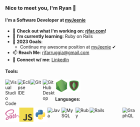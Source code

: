 ### Nice to meet you, I'm Ryan 👋

[1]: http://rjfar.com
[2]: https://www.linkedin.com/in/rjfar99/
[3]: https://myjeenie.com
[4]: https://www.caiso.com/Pages/default.aspx

#### I'm a Software Developer at [myJeenie][3]
- 🎉 **Check out what I'm working on: [rjfar.com][1]!**<br>
- 🌱 **I’m currently learning**: Ruby on Rails<br>
- 🥅 **2023 Goals**:
  - Continue my awesome position at [myJeenie][3] ✔<br>
- 📫 **Reach Me**: rjfarruggia@gmail.com<br>
- 🔗 **Connect w/ me**: [LinkedIn][2]<br>

#### Tools:

<img align="left" alt="Visual Studio Code" width="40px" src="https://upload.wikimedia.org/wikipedia/commons/thumb/9/9a/Visual_Studio_Code_1.35_icon.svg/2048px-Visual_Studio_Code_1.35_icon.svg.png" />
<img align="left" alt="Eclipse IDE" width="40px" src="https://cdn.freebiesupply.com/logos/large/2x/eclipse-11-logo-png-transparent.png" />
<img align="left" alt="Git" width="40px" src="https://git-scm.com/images/logos/downloads/Git-Icon-1788C.png" />
<img align="left" alt="GitHub Desktop" width="40px" src="https://upload.wikimedia.org/wikipedia/commons/thumb/a/ae/Github-desktop-logo-symbol.svg/1024px-Github-desktop-logo-symbol.svg.png" />
<img align="left" alt="Node.js" width="40px" src="https://raw.githubusercontent.com/github/explore/80688e429a7d4ef2fca1e82350fe8e3517d3494d/topics/nodejs/nodejs.png" />
<img align="left" alt="MongoDB" width="40px" src="https://github.com/Aomary81/loud-backspace.github.io/blob/main/readme_assets/icons/mongodbicon.png" />
<br />
<br />

#### Languages:

<img align="left" alt="Sass" width="45px" src="https://raw.githubusercontent.com/github/explore/80688e429a7d4ef2fca1e82350fe8e3517d3494d/topics/sass/sass.png" />
<img align="left" alt="JavaScript" width="45px" src="https://raw.githubusercontent.com/github/explore/80688e429a7d4ef2fca1e82350fe8e3517d3494d/topics/javascript/javascript.png" />
<img align="left" alt="Python" width="45px" src="https://raw.githubusercontent.com/github/explore/80688e429a7d4ef2fca1e82350fe8e3517d3494d/topics/python/python.png" />
<img align="left" alt="Java" width="45px" src="https://plumbr.io/app/uploads/2019/06/java.png" />
<img align="left" alt="MySQL" width="45px" src="https://www.freepnglogos.com/uploads/logo-mysql-png/logo-mysql-mysql-logo-png-images-are-download-crazypng-21.png" />
<img align="left" alt="Ruby" width="45px" src="https://www.logolynx.com/images/logolynx/85/85e74fd4ec731ee889a1812c10a196fa.png" />
<img align="left" alt="Rails" width="105px" src="https://upload.wikimedia.org/wikipedia/commons/thumb/6/62/Ruby_On_Rails_Logo.svg/2560px-Ruby_On_Rails_Logo.svg.png" />
<img align="left" alt="GraphQL" width="45px" src="https://upload.wikimedia.org/wikipedia/commons/thumb/1/17/GraphQL_Logo.svg/2048px-GraphQL_Logo.svg.png" />
